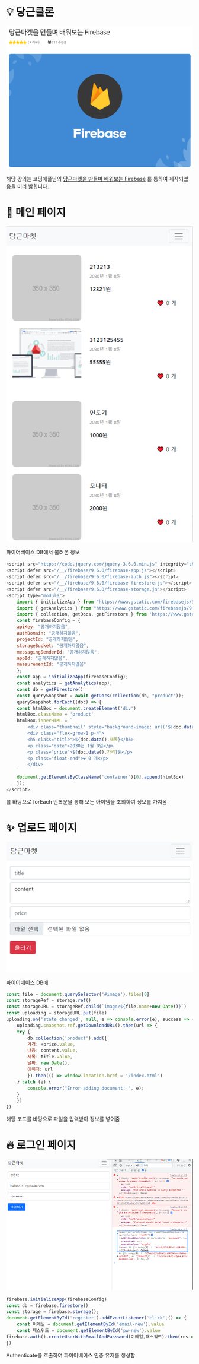 # :bulb: 당근클론

<img src="gitImages\Logo.png">

해당 강의는 코딩애플님의 <a href="https://codingapple.com/course/firebase-project/">당근마켓을 만들며 배워보는 Firebase</a> 를 통하여 제작되었음을 미리 밝힙니다.

# 📝 메인 페이지

<img src="gitImages\Index.png">

파이어베이스 DB에서 불러온 정보

```javascript
<script src="https://code.jquery.com/jquery-3.6.0.min.js" integrity="sha256-/xUj+3OJU5yExlq6GSYGSHk7tPXikynS7ogEvDej/m4=" crossorigin="anonymous"></script>
<script defer src="/__/firebase/9.6.0/firebase-app.js"></script>
<script defer src="/__/firebase/9.6.0/firebase-auth.js"></script>
<script defer src="/__/firebase/9.6.0/firebase-firestore.js"></script>
<script defer src="/__/firebase/9.6.0/firebase-storage.js"></script>
<script type="module">
    import { initializeApp } from "https://www.gstatic.com/firebasejs/9.6.0/firebase-app.js";
    import { getAnalytics } from "https://www.gstatic.com/firebasejs/9.6.0/firebase-analytics.js";
    import { collection, getDocs, getFirestore } from 'https://www.gstatic.com/firebasejs/9.6.0/firebase-firestore.js'
    const firebaseConfig = {
    apiKey: "공개하지않음",
    authDomain: "공개하지않음",
    projectId: "공개하지않음",
    storageBucket: "공개하지않음",
    messagingSenderId: "공개하지않음",
    appId: "공개하지않음",
    measurementId: "공개하지않음"
    };
    const app = initializeApp(firebaseConfig);
    const analytics = getAnalytics(app);
    const db = getFirestore()
    const querySnapshot = await getDocs(collection(db, "product"));
    querySnapshot.forEach((doc) => {
    const htmlBox = document.createElement('div')
    htmlBox.className = 'product'
    htmlBox.innerHTML = `
        <div class="thumbnail" style="background-image: url('${doc.data().이미지||'https://via.placeholder.com/350'}')"></div>
        <div class="flex-grow-1 p-4">
        <h5 class="title">${doc.data().제목}</h5>
        <p class="date">2030년 1월 8일</p>
        <p class="price">${doc.data().가격}원</p>
        <p class="float-end">❤ 0 개</p>
        </div>
    `
    document.getElementsByClassName('container')[0].append(htmlBox) 
    });
</script>
```

를 바탕으로 forEach 반복문을 통해 모든 아이템을 조회하여 정보를 가져옴

# ✨ 업로드 페이지

<img src="gitImages\Upload.png">

파이어베이스 DB에

```javascript
const file = document.querySelector('#image').files[0]
const storageRef = storage.ref()
const storageURL = storageRef.child(`image/${file.name+new Date()}`)
const uploading = storageURL.put(file) 
uploading.on('state_changed', null, e => console.error(e), success => {
    uploading.snapshot.ref.getDownloadURL().then(url => {
    try {
        db.collection('product').add({
        가격: +price.value,
        내용: content.value,
        제목: title.value,
        날짜: new Date(),
        이미지: url
        }).then(() => window.location.href = '/index.html')
    } catch (e) {
        console.error("Error adding document: ", e);
    }
    })
})
```

해당 코드를 바탕으로 파일을 입력받아 정보를 넣어줌

# 🔥 로그인 페이지

<img src="gitImages\Login.png">

```javascript
firebase.initializeApp(firebaseConfig)
const db = firebase.firestore()
const storage = firebase.storage();
document.getElementById('register').addEventListener('click',() => {
    const 이메일 = document.getElementById('email-new').value
    const 패스워드 = document.getElementById('pw-new').value
firebase.auth().createUserWithEmailAndPassword(이메일,패스워드).then(res => console.log(res,res.user)).catch(e => console.error(e))
})
```

Authenticate를 호출하여 파이어베이스 인증 유저를 생성함
